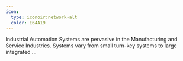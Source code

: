 ```yaml
---
icon:
  type: iconoir:network-alt
  color: E64A19
---
```


Industrial Automation Systems are pervasive in the Manufacturing and Service Industries. Systems vary from small turn-key systems to large integrated  ... 
